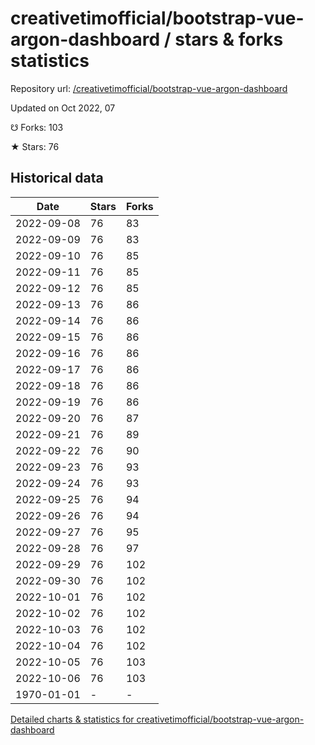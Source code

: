 # creativetimofficial/bootstrap-vue-argon-dashboard / stars & forks statistics

Repository url: [/creativetimofficial/bootstrap-vue-argon-dashboard](https://github.com/creativetimofficial/bootstrap-vue-argon-dashboard)

Updated on Oct 2022, 07

☋ Forks: 103

★ Stars: 76

## Historical data
| Date | Stars | Forks |
|------|-------|-------|
| 2022-09-08 | 76 | 83 | 
| 2022-09-09 | 76 | 83 | 
| 2022-09-10 | 76 | 85 | 
| 2022-09-11 | 76 | 85 | 
| 2022-09-12 | 76 | 85 | 
| 2022-09-13 | 76 | 86 | 
| 2022-09-14 | 76 | 86 | 
| 2022-09-15 | 76 | 86 | 
| 2022-09-16 | 76 | 86 | 
| 2022-09-17 | 76 | 86 | 
| 2022-09-18 | 76 | 86 | 
| 2022-09-19 | 76 | 86 | 
| 2022-09-20 | 76 | 87 | 
| 2022-09-21 | 76 | 89 | 
| 2022-09-22 | 76 | 90 | 
| 2022-09-23 | 76 | 93 | 
| 2022-09-24 | 76 | 93 | 
| 2022-09-25 | 76 | 94 | 
| 2022-09-26 | 76 | 94 | 
| 2022-09-27 | 76 | 95 | 
| 2022-09-28 | 76 | 97 | 
| 2022-09-29 | 76 | 102 | 
| 2022-09-30 | 76 | 102 | 
| 2022-10-01 | 76 | 102 | 
| 2022-10-02 | 76 | 102 | 
| 2022-10-03 | 76 | 102 | 
| 2022-10-04 | 76 | 102 | 
| 2022-10-05 | 76 | 103 | 
| 2022-10-06 | 76 | 103 | 
| 1970-01-01 | - | - | 


[Detailed charts & statistics for creativetimofficial/bootstrap-vue-argon-dashboard](https://reviewgithub.com/rep/creativetimofficial/bootstrap-vue-argon-dashboard)
